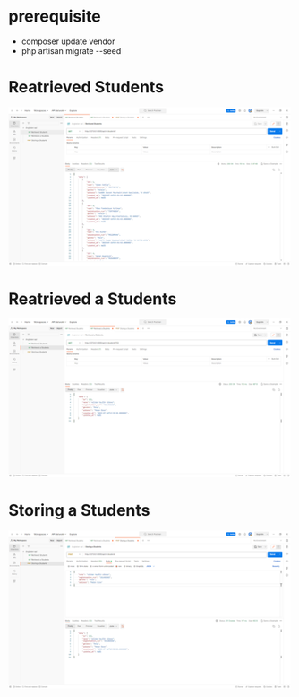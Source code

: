 # prerequisite

-   composer update vendor
-   php artisan migrate --seed

# Reatrieved Students

![alt](./public/images/img-1.png)

# Reatrieved a Students

![alt](./public/images/img-2.png)

# Storing a Students

![alt](./public/images/img-3.png)
